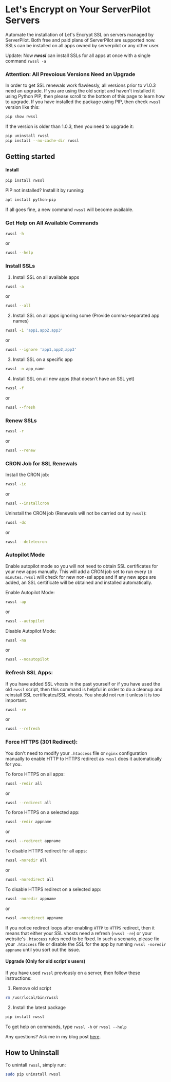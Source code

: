 # Let's Encrypt on Your ServerPilot Servers
Automate the installation of Let's Encrypt SSL on servers managed by ServerPilot. Both free and paid plans of ServerPilot are supported now. SSLs can be installed on all apps owned by serverpilot or any other user.

Update: Now ***rwssl*** can install SSLs for all apps at once with a single command `rwssl -a`

### Attention: All Prevoious Versions Need an Upgrade
In order to get SSL renewals work flawlessly, all versions prior to v1.0.3 need an upgrade. If you are using the old script and haven't installed it using Python PIP, then please scroll to the bottom of this page to learn how to upgrade. If you have installed the package using PIP, then check `rwssl` version like this:
```bash
pip show rwssl
```
If the version is older than 1.0.3, then you need to upgrade it:
```bash
pip uninstall rwssl
pip install --no-cache-dir rwssl
```

## Getting started

#### Install 
```bash
pip install rwssl
```
PIP not installed? Install it by running:
```bash
apt install python-pip
```

If all goes fine, a new command `rwssl` will become available.

### Get Help on All Available Commands
```bash
rwssl -h
```

or

```bash
rwssl --help
```

### Install SSLs

1. Install SSL on all available apps
```bash
rwssl -a
```
or
```bash
rwssl --all
```

2. Install SSL on all apps ignoring some (Provide comma-separated app names)
```bash
rwssl -i 'app1,app2,app3'
```
or
```bash
rwssl --ignore 'app1,app2,app3'
```
3. Install SSL on a specific app
```bash
rwssl -n app_name
```

4. Install SSL on all new apps (that doesn't have an SSL yet)
```bash
rwssl -f
```
or
```bash
rwssl --fresh
```

### Renew SSLs
```bash
rwssl -r
```
or

```bash
rwssl --renew
```

### CRON Job for SSL Renewals
Install the CRON job:
```bash
rwssl -ic
```
or

```bash
rwssl --installcron
```

Uninstall the CRON job (Renewals will not be carried out by `rwssl`):
```bash
rwssl -dc
```
or

```bash
rwssl --deletecron
```

### Autopilot Mode
Enable autopilot mode so you will not need to obtain SSL certificates for your new apps manually. This will add a CRON job set to run every `10 minutes`. `rwssl` will check for new non-ssl apps and if any new apps are added, an SSL certificate will be obtained and installed automatically.

Enable Autopilot Mode:
```bash
rwssl -ap
```

or

```bash
rwssl --autopilot
```

Disable Autopilot Mode:
```bash
rwssl -na
```

or

```bash
rwssl --noautopilot
```

### Refresh SSL Apps:
If you have added SSL vhosts in the past yourself or if you have used the old `rwssl` script, then this command is helpful in order to do a cleanup and reinstall SSL certificates/SSL vhosts. You should not run it unless it is too important.

```bash
rwssl -re
```

or

```bash
rwssl --refresh
```

### Force HTTPS (301 Redirect):
You don't need to modify your `.htaccess` file or `nginx` configuration manually to enable HTTP to HTTPS redirect as `rwssl` does it automatically for you.

To force HTTPS on all apps:
```bash
rwssl -redir all
```

or

```bash
rwssl --redirect all
```

To force HTTPS on a selected app:
```bash
rwssl -redir appname
```

or

```bash
rwssl --redirect appname
```

To disable HTTPS redirect for all apps:
```bash
rwssl -noredir all
```

or

```bash
rwssl -noredirect all
```

To disable HTTPS redirect on a selected app:
```bash
rwssl -noredir appname
```

or

```bash
rwssl -noredirect appname
```

If you notice redirect loops after enabling `HTTP` to `HTTPS` redirect, then it means that either your SSL vhosts need a refresh (`rwssl -re`) or your website's `.htaccess` rules need to be fixed. In such a scenario, please fix your `.htaccess` file or disable the SSL for the app by running `rwssl -noredir appname` until you sort out the issue.

#### Upgrade (Only for old script's users)
If you have used `rwssl` previously on a server, then follow these instructions:

1. Remove old script
```bash
rm /usr/local/bin/rwssl
```

2. Install the latest package
```bash
pip install rwssl
```

To get help on commands, type `rwssl -h` or `rwssl --help`

Any questions? Ask me in my blog post [here](https://rehmat.works/install-lets-encrypt-on-the-free-plan-of-serverpilot/).

## How to Uninstall
To unintall `rwssl`, simply run:
```bash
sudo pip uninstall rwssl
```